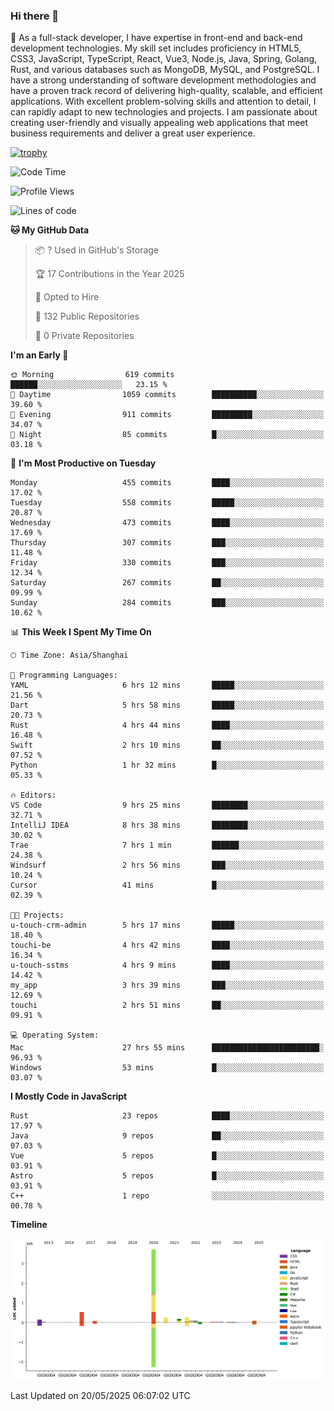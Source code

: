 ### Hi there 👋

🌱 As a full-stack developer, I have expertise in front-end and back-end development technologies. My skill set includes proficiency in HTML5, CSS3, JavaScript, TypeScript, React, Vue3, Node.js, Java, Spring, Golang, Rust, and various databases such as MongoDB, MySQL, and PostgreSQL. I have a strong understanding of software development methodologies and have a proven track record of delivering high-quality, scalable, and efficient applications. With excellent problem-solving skills and attention to detail, I can rapidly adapt to new technologies and projects. I am passionate about creating user-friendly and visually appealing web applications that meet business requirements and deliver a great user experience.

[![trophy](https://github-profile-trophy.vercel.app/?username=elton&rank=SECRET,SSS,SS,S,AAA,AA,A&theme=onedark&no-frame=true&margin-w=10)](https://github.com/ryo-ma/github-profile-trophy)

<!--START_SECTION:waka-->
![Code Time](http://img.shields.io/badge/Code%20Time-1%2C652%20hrs%2026%20mins-blue)

![Profile Views](http://img.shields.io/badge/Profile%20Views-1-blue)

![Lines of code](https://img.shields.io/badge/From%20Hello%20World%20I%27ve%20Written-5.7%20million%20lines%20of%20code-blue)

**🐱 My GitHub Data** 

> 📦 ? Used in GitHub's Storage 
 > 
> 🏆 17 Contributions in the Year 2025
 > 
> 💼 Opted to Hire
 > 
> 📜 132 Public Repositories 
 > 
> 🔑 0 Private Repositories 
 > 
**I'm an Early 🐤** 

```text
🌞 Morning                619 commits         ██████░░░░░░░░░░░░░░░░░░░   23.15 % 
🌆 Daytime                1059 commits        ██████████░░░░░░░░░░░░░░░   39.60 % 
🌃 Evening                911 commits         █████████░░░░░░░░░░░░░░░░   34.07 % 
🌙 Night                  85 commits          █░░░░░░░░░░░░░░░░░░░░░░░░   03.18 % 
```
📅 **I'm Most Productive on Tuesday** 

```text
Monday                   455 commits         ████░░░░░░░░░░░░░░░░░░░░░   17.02 % 
Tuesday                  558 commits         █████░░░░░░░░░░░░░░░░░░░░   20.87 % 
Wednesday                473 commits         ████░░░░░░░░░░░░░░░░░░░░░   17.69 % 
Thursday                 307 commits         ███░░░░░░░░░░░░░░░░░░░░░░   11.48 % 
Friday                   330 commits         ███░░░░░░░░░░░░░░░░░░░░░░   12.34 % 
Saturday                 267 commits         ██░░░░░░░░░░░░░░░░░░░░░░░   09.99 % 
Sunday                   284 commits         ███░░░░░░░░░░░░░░░░░░░░░░   10.62 % 
```


📊 **This Week I Spent My Time On** 

```text
🕑︎ Time Zone: Asia/Shanghai

💬 Programming Languages: 
YAML                     6 hrs 12 mins       █████░░░░░░░░░░░░░░░░░░░░   21.56 % 
Dart                     5 hrs 58 mins       █████░░░░░░░░░░░░░░░░░░░░   20.73 % 
Rust                     4 hrs 44 mins       ████░░░░░░░░░░░░░░░░░░░░░   16.48 % 
Swift                    2 hrs 10 mins       ██░░░░░░░░░░░░░░░░░░░░░░░   07.52 % 
Python                   1 hr 32 mins        █░░░░░░░░░░░░░░░░░░░░░░░░   05.33 % 

🔥 Editors: 
VS Code                  9 hrs 25 mins       ████████░░░░░░░░░░░░░░░░░   32.71 % 
IntelliJ IDEA            8 hrs 38 mins       ████████░░░░░░░░░░░░░░░░░   30.02 % 
Trae                     7 hrs 1 min         ██████░░░░░░░░░░░░░░░░░░░   24.38 % 
Windsurf                 2 hrs 56 mins       ███░░░░░░░░░░░░░░░░░░░░░░   10.24 % 
Cursor                   41 mins             █░░░░░░░░░░░░░░░░░░░░░░░░   02.39 % 

🐱‍💻 Projects: 
u-touch-crm-admin        5 hrs 17 mins       █████░░░░░░░░░░░░░░░░░░░░   18.40 % 
touchi-be                4 hrs 42 mins       ████░░░░░░░░░░░░░░░░░░░░░   16.34 % 
u-touch-sstms            4 hrs 9 mins        ████░░░░░░░░░░░░░░░░░░░░░   14.42 % 
my_app                   3 hrs 39 mins       ███░░░░░░░░░░░░░░░░░░░░░░   12.69 % 
touchi                   2 hrs 51 mins       ██░░░░░░░░░░░░░░░░░░░░░░░   09.91 % 

💻 Operating System: 
Mac                      27 hrs 55 mins      ████████████████████████░   96.93 % 
Windows                  53 mins             █░░░░░░░░░░░░░░░░░░░░░░░░   03.07 % 
```

**I Mostly Code in JavaScript** 

```text
Rust                     23 repos            ████░░░░░░░░░░░░░░░░░░░░░   17.97 % 
Java                     9 repos             ██░░░░░░░░░░░░░░░░░░░░░░░   07.03 % 
Vue                      5 repos             █░░░░░░░░░░░░░░░░░░░░░░░░   03.91 % 
Astro                    5 repos             █░░░░░░░░░░░░░░░░░░░░░░░░   03.91 % 
C++                      1 repo              ░░░░░░░░░░░░░░░░░░░░░░░░░   00.78 % 
```



**Timeline**

![Lines of Code chart](https://raw.githubusercontent.com/elton/elton/main/assets/bar_graph.png)


 Last Updated on 20/05/2025 06:07:02 UTC
<!--END_SECTION:waka-->

<!--
**elton/elton** is a ✨ _special_ ✨ repository because its `README.md` (this file) appears on your GitHub profile.

Here are some ideas to get you started:

- 🔭 I’m currently working on ...
- 🌱 I’m currently learning ...
- 👯 I’m looking to collaborate on ...
- 🤔 I’m looking for help with ...
- 💬 Ask me about ...
- 📫 How to reach me: ...
- 😄 Pronouns: ...
- ⚡ Fun fact: ...
-->
